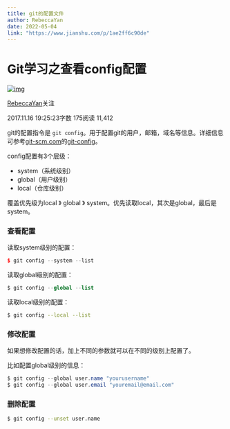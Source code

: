 ```yaml
---
title: git的配置文件
author: RebeccaYan
date: 2022-05-04
link: "https://www.jianshu.com/p/1ae2ff6c90de"
---
```




# Git学习之查看config配置

[![img](https://cdn2.jianshu.io/assets/default_avatar/2-9636b13945b9ccf345bc98d0d81074eb.jpg)](https://www.jianshu.com/u/e529b37dc57d)

[RebeccaYan](https://www.jianshu.com/u/e529b37dc57d)关注

2017.11.16 19:25:23字数 175阅读 11,412

git的配置指令是 `git config`。用于配置git的用户，邮箱，域名等信息。详细信息可参考[git-scm.com](https://link.jianshu.com/?t=https://git-scm.com/)的[git-config](https://link.jianshu.com/?t=https://git-scm.com/docs/git-config)。

config配置有3个层级：

- system（系统级别）
- global（用户级别）
- local（仓库级别）

覆盖优先级为local 》 global 》 system。优先读取local，其次是global，最后是system。

### 查看配置

读取system级别的配置：



```cpp
$ git config --system --list
```

读取global级别的配置：



```php
$ git config --global --list
```

读取local级别的配置：



```bash
$ git config --local --list
```

### 修改配置

如果想修改配置的话，加上不同的参数就可以在不同的级别上配置了。

比如配置global级别的信息：



```csharp
$ git config --global user.name "yourusername"
$ git config --global user.email "youremail@email.com"
```

### 删除配置



```bash
$ git config --unset user.name
```